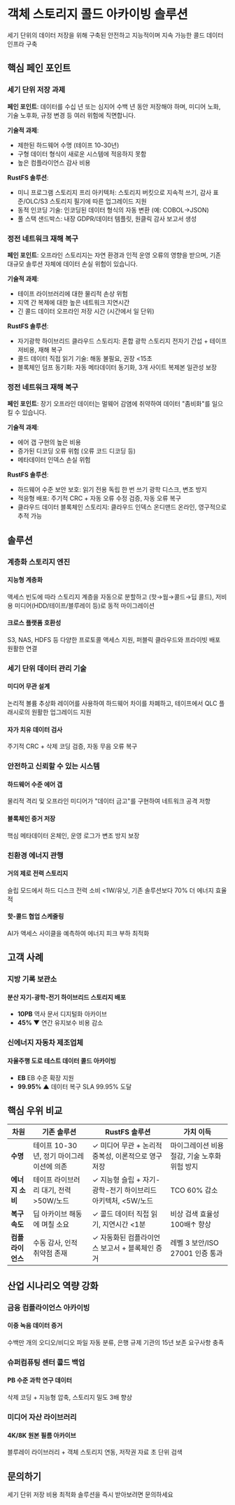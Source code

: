 # 객체 스토리지 콜드 아카이빙 솔루션

세기 단위의 데이터 저장을 위해 구축된 안전하고 지능적이며 지속 가능한 콜드 데이터 인프라 구축

## 핵심 페인 포인트

### 세기 단위 저장 과제

**페인 포인트**: 데이터를 수십 년 또는 심지어 수백 년 동안 저장해야 하며, 미디어 노화, 기술 노후화, 규정 변경 등 여러 위험에 직면합니다.

**기술적 과제**:

- 제한된 하드웨어 수명 (테이프 10-30년)
- 구형 데이터 형식이 새로운 시스템에 적응하지 못함
- 높은 컴플라이언스 감사 비용

**RustFS 솔루션**:

- 미니 프로그램 스토리지 프리 아키텍처: 스토리지 버킷으로 지속적 쓰기, 감사 표준/OLC/S3 스토리지 필기에 따른 업그레이드 지원
- 동적 인코딩 기술: 인코딩된 데이터 형식의 자동 변환 (예: COBOL→JSON)
- 풀 스택 샌드박스: 내장 GDPR/데이터 템플릿, 원클릭 감사 보고서 생성

### 정전 네트워크 재해 복구

**페인 포인트**: 오프라인 스토리지는 자연 환경과 인적 운영 오류의 영향을 받으며, 기존 대규모 솔루션 자체에 데이터 손실 위험이 있습니다.

**기술적 과제**:

- 테이프 라이브러리에 대한 물리적 손상 위험
- 지역 간 복제에 대한 높은 네트워크 지연시간
- 긴 콜드 데이터 오프라인 저장 시간 (시간에서 일 단위)

**RustFS 솔루션**:

- 자기광학 하이브리드 클라우드 스토리지: 혼합 광학 스토리지 전자기 간섭 + 테이프 저비용, 재해 복구
- 콜드 데이터 직접 읽기 기술: 해동 불필요, 권장 <15초
- 블록체인 덤프 동기화: 자동 메타데이터 동기화, 3개 사이트 복제본 일관성 보장

### 정전 네트워크 재해 복구

**페인 포인트**: 장기 오프라인 데이터는 멀웨어 감염에 취약하여 데이터 "좀비화"를 일으킬 수 있습니다.

**기술적 과제**:

- 에어 갭 구현의 높은 비용
- 증가된 디코딩 오류 위험 (오류 코드 디코딩 등)
- 메타데이터 인덱스 손실 위험

**RustFS 솔루션**:

- 하드웨어 수준 보안 보호: 읽기 전용 독립 한 번 쓰기 광학 디스크, 변조 방지
- 적응형 배포: 주기적 CRC + 자동 오류 수정 검증, 자동 오류 복구
- 클라우드 데이터 블록체인 스토리지: 클라우드 인덱스 온디맨드 온라인, 영구적으로 추적 가능

## 솔루션

### 계층화 스토리지 엔진

#### 지능형 계층화

액세스 빈도에 따라 스토리지 계층을 자동으로 분할하고 (핫→웜→콜드→딥 콜드), 저비용 미디어(HDD/테이프/블루레이 등)로 동적 마이그레이션

#### 크로스 플랫폼 호환성

S3, NAS, HDFS 등 다양한 프로토콜 액세스 지원, 퍼블릭 클라우드와 프라이빗 배포 원활한 연결

### 세기 단위 데이터 관리 기술

#### 미디어 무관 설계

논리적 볼륨 추상화 레이어를 사용하여 하드웨어 차이를 차폐하고, 테이프에서 QLC 플래시로의 원활한 업그레이드 지원

#### 자가 치유 데이터 검사

주기적 CRC + 삭제 코딩 검증, 자동 무음 오류 복구

### 안전하고 신뢰할 수 있는 시스템

#### 하드웨어 수준 에어 갭

물리적 격리 및 오프라인 미디어가 "데이터 금고"를 구현하여 네트워크 공격 저항

#### 블록체인 증거 저장

핵심 메타데이터 온체인, 운영 로그가 변조 방지 보장

### 친환경 에너지 관행

#### 거의 제로 전력 스토리지

슬립 모드에서 하드 디스크 전력 소비 <1W/유닛, 기존 솔루션보다 70% 더 에너지 효율적

#### 핫-콜드 협업 스케줄링

AI가 액세스 사이클을 예측하여 에너지 피크 부하 최적화

## 고객 사례

### 지방 기록 보관소

#### 분산 자기-광학-전기 하이브리드 스토리지 배포

- **10PB** 역사 문서 디지털화 아카이브
- **45% ▼** 연간 유지보수 비용 감소

### 신에너지 자동차 제조업체

#### 자율주행 도로 테스트 데이터 콜드 아카이빙

- **EB** EB 수준 확장 지원
- **99.95% ▲** 데이터 복구 SLA 99.95% 도달

## 핵심 우위 비교

| 차원 | 기존 솔루션 | RustFS 솔루션 | 가치 이득 |
|-----------|---------------------|-----------------|------------|
| **수명** | 테이프 10-30년, 정기 마이그레이션에 의존 | ✓ 미디어 무관 + 논리적 중복성, 이론적으로 영구 저장 | 마이그레이션 비용 절감, 기술 노후화 위험 방지 |
| **에너지 소비** | 테이프 라이브러리 대기, 전력 >50W/노드 | ✓ 지능형 슬립 + 자기-광학-전기 하이브리드 아키텍처, <5W/노드 | TCO 60% 감소 |
| **복구 속도** | 딥 아카이브 해동에 며칠 소요 | ✓ 콜드 데이터 직접 읽기, 지연시간 <1분 | 비상 검색 효율성 100배↑ 향상 |
| **컴플라이언스** | 수동 감사, 인적 취약점 존재 | ✓ 자동화된 컴플라이언스 보고서 + 블록체인 증거 | 레벨 3 보안/ISO 27001 인증 통과 |

## 산업 시나리오 역량 강화

### 금융 컴플라이언스 아카이빙

#### 이중 녹음 데이터 증거

수백만 개의 오디오/비디오 파일 자동 분류, 은행 규제 기관의 15년 보존 요구사항 충족

### 슈퍼컴퓨팅 센터 콜드 백업

#### PB 수준 과학 연구 데이터

삭제 코딩 + 지능형 압축, 스토리지 밀도 3배 향상

### 미디어 자산 라이브러리

#### 4K/8K 원본 필름 아카이브

블루레이 라이브러리 + 객체 스토리지 연동, 저작권 자료 초 단위 검색

## 문의하기

세기 단위 저장 비용 최적화 솔루션을 즉시 받아보려면 문의하세요
